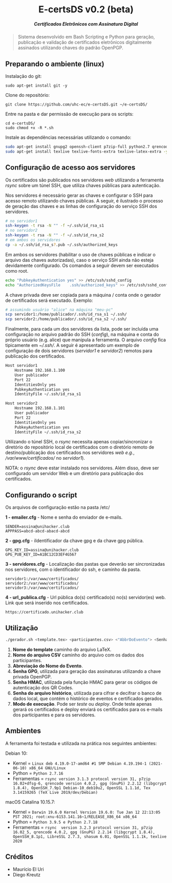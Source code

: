 <h1 align="center">E-certsDS v0.2 (beta)</h1>
<h5 align="center">
Certificados Eletrônicos com Assinatura Digital
</h5>

>Sistema desenvolvido em Bash Scripting e Python para  geração, publicação e validação de certificados eletrônicos digitalmente assinados utilizando chaves do padrão OpenPGP.

## Preparando o ambiente (linux)

Instalação do git:

```sudo apt-get install git -y```

Clone do repositório:

```git clone https://github.com/uhc-ec/e-certsDS.git ~/e-certsDS/```

Entre na pasta e dar permissão de execução para os scripts:
```
cd e-certsDS/
sudo chmod +x -R *.sh
```

Instale as dependências necessárias utilizando o comando:
```sh
sudo apt-get install gnupg2 openssh-client p7zip-full python2.7 qrencode rsync -y
sudo apt-get install texlive texlive-fonts-extra texlive-latex-extra -y
```

## Configuração de acesso aos servidores

Os certificados são publicados nos servidores *web* utilizando a ferramenta *rsync* sobre um túnel SSH, que utiliza chaves públicas para autenticação.

Nos servidores é necessário gerar as chaves e configurar o SSH para acesso remoto utilizando chaves públicas. A seguir, é ilustrado o processo de geração das chaves e as linhas de configuração do serviço SSH dos servidores.

```.sh
# no servidor1
ssh-keygen -t rsa -N "" -f ~/.ssh/id_rsa_s1
# no servidor2
ssh-keygen -t rsa -N "" -f ~/.ssh/id_rsa_s2 
# em ambos os servidores
cp -a ~/.ssh/id_rsa_s?.pub ~/.ssh/authorized_keys
```

Em ambos os servidores (habilitar o uso de chaves públicas e indicar o arquivo das chaves autorizadas), caso o serviço SSH ainda não esteja devidamente configurado. Os comandos a seguir devem ser executados como root.
```.sh
echo "PubkeyAuthentication yes" >> /etc/ssh/sshd_config 
echo "AuthorizedKeysFile	.ssh/authorized_keys" >> /etc/ssh/sshd_config 
```

A chave privada deve ser copiada para a máquina / conta onde o gerador de certificados será executado. Exemplo: 
```.sh
# assumindo usuário "alice" na máquina "meu-pc"
scp servidor1:/home/publicador/.ssh/id_rsa_s1 ~/.ssh/
scp servidor2:/home/publicador/.ssh/id_rsa_s2 ~/.ssh/
```

Finalmente, para cada um dos servidores da lista, pode ser incluída uma configuração no arquivo padrão do SSH (*config*), na máquina e conta do próprio usuário (e.g. alice) que manipula a ferramenta.
O arquivo *config* fica tipicamente em *~/.ssh/*.
A seguir é apresentado um exemplo de configuração de dois servidores (*servidor1* e *servidor2*) remotos para publicação dos certificados. 

```.sh
Host servidor1
	Hostname 192.168.1.100
	User publicador
	Port 22
	IdentitiesOnly yes
	PubkeyAuthentication yes
	IdentityFile ~/.ssh/id_rsa_s1

Host servidor2
	Hostname 192.168.1.101
	User publicador
	Port 22
	IdentitiesOnly yes
	PubkeyAuthentication yes
	IdentityFile ~/.ssh/id_rsa_s2
```

Utilizando o túnel SSH, o *rsync* necessita apenas copiar/sincronizar o diretório do repositório local de certificados com o diretório remoto de destino/publicação dos certificados nos servidores *web* *e.g.*, */var/www/certificados/* no *servidor1*).

NOTA: o *rsync* deve estar instalado nos servidores. Além disso, deve ser configurado um servidor Web e um diretório para publicação dos certificados.

## Configurando o script

Os arquivos de configuração estão na pasta /etc/

**1 - emailer.cfg** - Nome e senha do enviador de e-mails.
```
SENDER=assina@unihacker.club
APPPASS=abcd-abcd-abacd-abcd
```

**2 - gpg.cfg** - iIdentificador da chave gpg e da chave gpg pública.
```
GPG_KEY_ID=assina@unihacker.club
GPG_PUB_KEY_ID=A1BC12CD3EF4G567
```

**3 - servidores.cfg** - Localização das pastas que deverão ser sincronizadas nos servidores, com o identificador do ssh, e caminho da pasta.
```
servidor1:/var/www/certificados/
servidor2:/var/www/certificados/
servidor3:/var/www/certificados/
```

**4 - url_publica.cfg** - Url pública do(s) certificado(s) no(s) servidor(es) web. Link que será inserido nos certificados.
```
https://certificado.unihacker.club
```

## Utilização

```sh
./gerador.sh <template.tex> <participantes.csv> <"AbbrDoEvento"> <SenhaGPG> <SenhaHMAC> <SenhaDoHistory> <[teste/deploy]>
```
1. **Nome do template** caminho do arquivo LaTeX.
2. **Nome do arquivo CSV** caminho do arquivo com os dados dos participantes.
3. **Abreviação do Nome do Evento**.
4. **Senha GPG**, utilizada para geração das assinaturas utilizando a chave privada OpenPGP.
5. **Senha HMAC**, utilizada pela função HMAC para gerar os códigos de autenticação dos QR Codes.
6. **Senha do arquivo histórico**, utilizada para cifrar e decifrar o banco de dados local, que contém o histórico de eventos e certificados gerados.
7. **Modo de execução**. Pode ser *teste* ou *deploy*. Onde teste apenas gerará os certificados e deploy enviará os certificados para os e-mails dos participantes e para os servidores.

## Ambientes 

A ferramenta foi testada e utilizada na prática nos seguintes ambientes:

Debian 10:

- Kernel = `Linux deb 4.19.0-17-amd64 #1 SMP Debian 4.19.194-1 (2021-06-10) x86_64 GNU/Linux`
- Python = `Python 2.7.16`
- Ferramentas = `rsync version 3.1.3 protocol version 31, p7zip 16.02+dfsg-6, qrencode version 4.0.2, gpg (GnuPG) 2.2.12 (libgcrypt 1.8.4), OpenSSH_7.9p1 Debian-10_deb10u2, OpenSSL 1.1.1d, Tex 3.14159265 (TeX Live 2019/dev/Debian)`

macOS Catalina 10.15.7:

- Kernel = `Darwin 19.6.0 Kernel Version 19.6.0: Tue Jan 12 22:13:05 PST 2021; root:xnu-6153.141.16~1/RELEASE_X86_64 x86_64`
- Python = `Python 3.9.5 e Python 2.7.18`
- Ferramentas = `rsync  version 3.2.3 protocol version 31, p7zip 16.02_5, qrencode 4.0.2, gpg (GnuPG) 2.2.14 (libgcrypt 1.8.4), OpenSSH_8.1p1, LibreSSL 2.7.3, shasum 6.01, OpenSSL 1.1.1k, texlive 2020`

## Créditos
* Maurício El Uri
* Diego Kreutz
